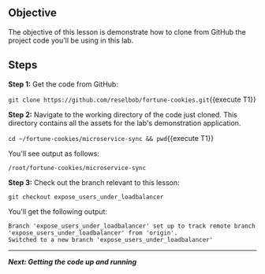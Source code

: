 ## Objective
The objective of this lesson is demonstrate how to clone from GitHub the project code you'll be using in this lab.

## Steps

**Step 1:** Get the code from GitHub:

`git clone https://github.com/reselbob/fortune-cookies.git`{{execute T1}}

**Step 2:** Navigate to the working directory of the code just cloned. This directory contains all the assets for the lab's demonstration application.

`cd ~/fortune-cookies/microservice-sync && pwd`{{execute T1}}

You'll see output as follows:

`/root/fortune-cookies/microservice-sync`

**Step 3:** Check out the branch relevant to this lesson:

`git checkout expose_users_under_loadbalancer`

You'll get the following output:

```
Branch 'expose_users_under_loadbalancer' set up to track remote branch 'expose_users_under_loadbalancer' from 'origin'.
Switched to a new branch 'expose_users_under_loadbalancer'
```

---

***Next: Getting the code up and running***